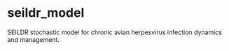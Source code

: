 # seildr_model
SEILDR stochastic model for chronic avian herpesvirus infection dynamics and management.
